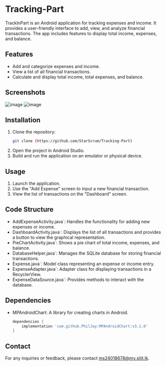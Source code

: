 # Tracking-Part
TrackInPart is an Android application for tracking expenses and income. It provides a user-friendly interface to add, view, and analyze financial transactions. The app includes features to display total income, expenses, and balance.

## Features
- Add and categorize expenses and income.
- View a list of all financial transactions.
- Calculate and display total income, total expenses, and balance.

## Screenshots
![image](https://github.com/StarScrum/Tracking-Part/assets/159421973/374c2bea-d6c9-4eb5-8470-223d295cd4d7)
![image](https://github.com/StarScrum/Tracking-Part/assets/159421973/68e7eb53-23a9-4553-a470-3450351d4092)

## Installation

1. Clone the repository:
    ```bash
    git clone (https://github.com/StarScrum/Tracking-Part)
    ```
2. Open the project in Android Studio.
3. Build and run the application on an emulator or physical device.

## Usage

1. Launch the application.
2. Use the "Add Expense" screen to input a new financial transaction.
3. View the list of transactions on the "Dashboard" screen.

## Code Structure

- AddExpenseActivity.java`: Handles the functionality for adding new expenses or income.
- DashboardActivity.java`: Displays the list of all transactions and provides a button to view the graphical representation.
- PieChartActivity.java`: Shows a pie chart of total income, expenses, and balance.
- DatabaseHelper.java`: Manages the SQLite database for storing financial transactions.
- Expense.java`: Model class representing an expense or income entry.
- ExpenseAdapter.java`: Adapter class for displaying transactions in a RecyclerView.
- ExpenseDataSource.java`: Provides methods to interact with the database.

## Dependencies

- MPAndroidChart: A library for creating charts in Android.
    ```gradle
    dependencies {
        implementation 'com.github.PhilJay:MPAndroidChart:v3.1.0'
    }
    ```

## Contact

For any inquiries or feedback, please contact ms24018678@my.sliit.lk.
